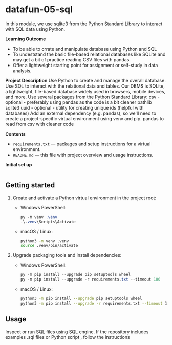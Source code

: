 
# datafun-05-sql

In this module, we use sqlite3 from the Python Standard Library to interact with SQL data using Python. 

**Learning Outcome**
- To be able to crrate and manipulate database using Python and SQL
- To undeststand the basic file-based relational databases like SQLite and may get a bit of practice reading CSV files with pandas.
- Offer a lightweight starting point for assignment or self-study in data analysis.

**Project Description**
Use Python to create and manage the overall database. 
Use SQL to interact with the relational data and tables. 
Our DBMS is SQLite, a lightweight, file-based database widely used in browsers, mobile devices, and more. 
Use several packages from the  Python Standard Library:
csv - optional - preferably using pandas as the code is a bit cleaner
pathlib
sqlite3
uuid - optional - utility for creating unique ids (helpful with databases)
Add an external dependency (e.g. pandas), so we'll need to create a project-specific virtual environment using venv and pip. 
pandas to read from csv with cleaner code

**Contents**
- `requirements.txt` — packages and setup instructions for a virtual environment.
- `README.md` — this file with project overview and usage instructions.

**Initial set up**

```git clone repo: https://github.com/amrutu75/datafun-05-sql
 ```
 
**Getting started**
---------------

1. Create and activate a Python virtual environment in the project root:

	 - Windows PowerShell:

		 ```powershell
		 py -m venv .venv
		 .\.venv\Scripts\Activate
		 ```

	 - macOS / Linux:

		 ```bash
		 python3 -m venv .venv
		 source .venv/bin/activate
		 ```

2. Upgrade packaging tools and install dependencies:

	 - Windows PowerShell:

		 ```powershell
		 py -m pip install --upgrade pip setuptools wheel
		 py -m pip install --upgrade -r requirements.txt --timeout 100
		 ```

	 - macOS / Linux:

		 ```bash
		 python3 -m pip install --upgrade pip setuptools wheel
		 python3 -m pip install --upgrade -r requirements.txt --timeout 100
		 ```

Usage
-----

Inspect or run SQL files using SQL engine. If the repository includes examples .sql files or Python script , follow the instructions




